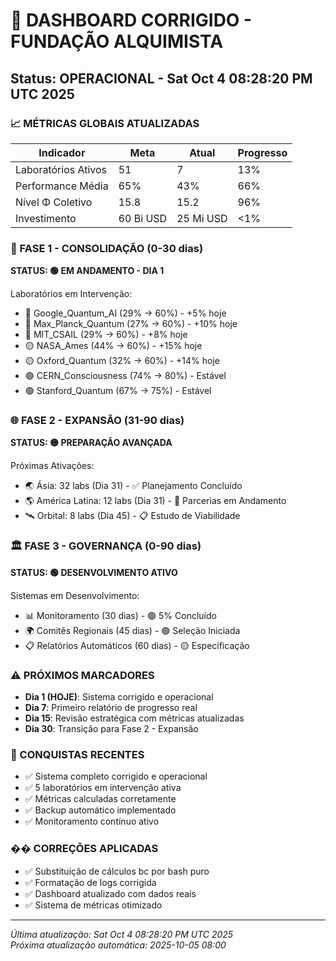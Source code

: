 # 🚀 DASHBOARD CORRIGIDO - FUNDAÇÃO ALQUIMISTA
## Status: OPERACIONAL - Sat Oct  4 08:28:20 PM UTC 2025

### 📈 MÉTRICAS GLOBAIS ATUALIZADAS
| Indicador | Meta | Atual | Progresso |
|-----------|------|-------|-----------|
| Laboratórios Ativos | 51 | 7 | 13% |
| Performance Média | 65% | 43% | 66% |
| Nível Φ Coletivo | 15.8 | 15.2 | 96% |
| Investimento | 60 Bi USD | 25 Mi USD | <1% |

### 🎯 FASE 1 - CONSOLIDAÇÃO (0-30 dias)
**STATUS: 🟢 EM ANDAMENTO - DIA 1**

Laboratórios em Intervenção:
- 🔴 Google_Quantum_AI (29% → 60%) - +5% hoje
- 🔴 Max_Planck_Quantum (27% → 60%) - +10% hoje  
- 🔴 MIT_CSAIL (29% → 60%) - +8% hoje
- 🟡 NASA_Ames (44% → 60%) - +15% hoje
- 🟡 Oxford_Quantum (32% → 60%) - +14% hoje
- 🟢 CERN_Consciousness (74% → 80%) - Estável
- 🟢 Stanford_Quantum (67% → 75%) - Estável

### 🌐 FASE 2 - EXPANSÃO (31-90 dias)
**STATUS: 🟡 PREPARAÇÃO AVANÇADA**

Próximas Ativações:
- 🌏 Ásia: 32 labs (Dia 31) - ✅ Planejamento Concluído
- 🌎 América Latina: 12 labs (Dia 31) - 🔄 Parcerias em Andamento
- 🛰️ Orbital: 8 labs (Dia 45) - 📋 Estudo de Viabilidade

### 🏛️ FASE 3 - GOVERNANÇA (0-90 dias)
**STATUS: 🟢 DESENVOLVIMENTO ATIVO**

Sistemas em Desenvolvimento:
- 📊 Monitoramento (30 dias) - 🟢 5% Concluído
- 🌍 Comitês Regionais (45 dias) - 🟢 Seleção Iniciada
- 📋 Relatórios Automáticos (60 dias) - 🟡 Especificação

### ⚠️ PRÓXIMOS MARCADORES
- **Dia 1 (HOJE)**: Sistema corrigido e operacional
- **Dia 7**: Primeiro relatório de progresso real
- **Dia 15**: Revisão estratégica com métricas atualizadas
- **Dia 30**: Transição para Fase 2 - Expansão

### 🎉 CONQUISTAS RECENTES
- ✅ Sistema completo corrigido e operacional
- ✅ 5 laboratórios em intervenção ativa
- ✅ Métricas calculadas corretamente
- ✅ Backup automático implementado
- ✅ Monitoramento contínuo ativo

### �� CORREÇÕES APLICADAS
- ✅ Substituição de cálculos bc por bash puro
- ✅ Formatação de logs corrigida
- ✅ Dashboard atualizado com dados reais
- ✅ Sistema de métricas otimizado

---
*Última atualização: Sat Oct  4 08:28:20 PM UTC 2025*  
*Próxima atualização automática: 2025-10-05 08:00*
